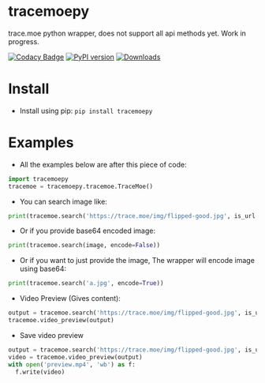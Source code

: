 # tracemoepy
trace.moe python wrapper, does not support all api methods yet.
Work in progress.

[![Codacy Badge](https://api.codacy.com/project/badge/Grade/afb292fa1406455e8c804bfdd18f5eb7)](https://app.codacy.com/manual/DragSama/tracemoepy?utm_source=github.com&utm_medium=referral&utm_content=DragSama/tracemoepy&utm_campaign=Badge_Grade_Dashboard)
[![PyPI version](https://img.shields.io/pypi/v/tracemoepy?color=bright-green)](https://pypi.org/project/tracemoepy/)
[![Downloads](https://img.shields.io/pypi/dd/tracemoepy)](https://pypi.org/project/tracemoepy/)

# Install
- Install using pip: `pip install tracemoepy`

# Examples
- All the examples below are after this piece of code:
```python
import tracemoepy
tracemoe = tracemoepy.tracemoe.TraceMoe()
```

- You can search image like:
```python
print(tracemoe.search('https://trace.moe/img/flipped-good.jpg', is_url = True))
```
- Or if you provide base64 encoded image:
```python
print(tracemoe.search(image, encode=False))
```
- Or if you want to just provide the image, The wrapper will encode image using base64:
```python
print(tracemoe.search('a.jpg', encode=True))
```
- Video Preview (Gives content):
```python
output = tracemoe.search('https://trace.moe/img/flipped-good.jpg', is_url = True)
tracemoe.video_preview(output)
```
- Save video preview
```python
output = tracemoe.search('https://trace.moe/img/flipped-good.jpg', is_url = True)
video = tracemoe.video_preview(output)
with open('preview.mp4', 'wb') as f:
  f.write(video)
```
